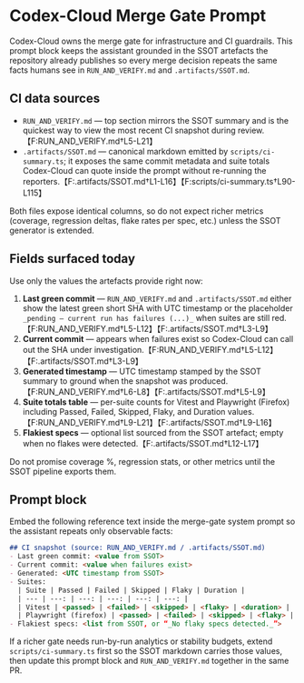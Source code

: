 # Codex-Cloud Merge Gate Prompt

Codex-Cloud owns the merge gate for infrastructure and CI guardrails. This prompt block keeps the
assistant grounded in the SSOT artefacts the repository already publishes so every merge decision
repeats the same facts humans see in `RUN_AND_VERIFY.md` and `.artifacts/SSOT.md`.

## CI data sources

- `RUN_AND_VERIFY.md` — top section mirrors the SSOT summary and is the quickest way to view the
  most recent CI snapshot during review.【F:RUN_AND_VERIFY.md†L5-L21】
- `.artifacts/SSOT.md` — canonical markdown emitted by `scripts/ci-summary.ts`; it exposes the same
  commit metadata and suite totals Codex-Cloud can quote inside the prompt without re-running the
  reporters.【F:.artifacts/SSOT.md†L1-L16】【F:scripts/ci-summary.ts†L90-L115】

Both files expose identical columns, so do not expect richer metrics (coverage, regression deltas,
flake rates per spec, etc.) unless the SSOT generator is extended.

## Fields surfaced today

Use only the values the artefacts provide right now:

1. **Last green commit** — `RUN_AND_VERIFY.md` and `.artifacts/SSOT.md` either show the latest green
   short SHA with UTC timestamp or the placeholder `_pending — current run has failures (...)_` when
   suites are still red.【F:RUN_AND_VERIFY.md†L5-L12】【F:.artifacts/SSOT.md†L3-L9】
2. **Current commit** — appears when failures exist so Codex-Cloud can call out the SHA under
   investigation.【F:RUN_AND_VERIFY.md†L5-L12】【F:.artifacts/SSOT.md†L3-L9】
3. **Generated timestamp** — UTC timestamp stamped by the SSOT summary to ground when the snapshot
   was produced.【F:RUN_AND_VERIFY.md†L6-L8】【F:.artifacts/SSOT.md†L5-L9】
4. **Suite totals table** — per-suite counts for Vitest and Playwright (Firefox) including Passed,
   Failed, Skipped, Flaky, and Duration values.【F:RUN_AND_VERIFY.md†L9-L21】【F:.artifacts/SSOT.md†L9-L16】
5. **Flakiest specs** — optional list sourced from the SSOT artefact; empty when no flakes were
   detected.【F:.artifacts/SSOT.md†L12-L17】

Do not promise coverage %, regression stats, or other metrics until the SSOT pipeline exports them.

## Prompt block

Embed the following reference text inside the merge-gate system prompt so the assistant repeats only
observable facts:

```markdown
## CI snapshot (source: RUN_AND_VERIFY.md / .artifacts/SSOT.md)
- Last green commit: <value from SSOT>
- Current commit: <value when failures exist>
- Generated: <UTC timestamp from SSOT>
- Suites:
  | Suite | Passed | Failed | Skipped | Flaky | Duration |
  | --- | ---: | ---: | ---: | ---: | ---: |
  | Vitest | <passed> | <failed> | <skipped> | <flaky> | <duration> |
  | Playwright (firefox) | <passed> | <failed> | <skipped> | <flaky> | <duration> |
- Flakiest specs: <list from SSOT, or “_No flaky specs detected._”>
```

If a richer gate needs run-by-run analytics or stability budgets, extend
`scripts/ci-summary.ts` first so the SSOT markdown carries those values, then update this prompt block
and `RUN_AND_VERIFY.md` together in the same PR.
